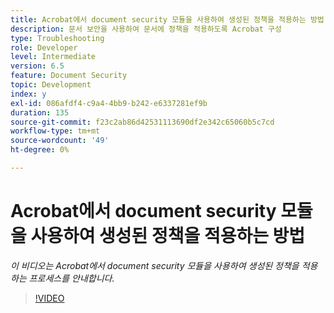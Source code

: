 ```yaml
---
title: Acrobat에서 document security 모듈을 사용하여 생성된 정책을 적용하는 방법
description: 문서 보안을 사용하여 문서에 정책을 적용하도록 Acrobat 구성
type: Troubleshooting
role: Developer
level: Intermediate
version: 6.5
feature: Document Security
topic: Development
index: y
exl-id: 086afdf4-c9a4-4bb9-b242-e6337281ef9b
duration: 135
source-git-commit: f23c2ab86d42531113690df2e342c65060b5c7cd
workflow-type: tm+mt
source-wordcount: '49'
ht-degree: 0%

---
```


# Acrobat에서 document security 모듈을 사용하여 생성된 정책을 적용하는 방법

*이 비디오는 Acrobat에서 document security 모듈을 사용하여 생성된 정책을 적용하는 프로세스를 안내합니다.*

>[!VIDEO](https://video.tv.adobe.com/v/335486?quality=12&learn=on)
